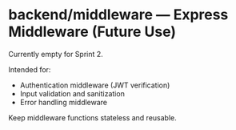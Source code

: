 # backend/middleware — Express Middleware (Future Use)

Currently empty for Sprint 2.

Intended for:
- Authentication middleware (JWT verification)
- Input validation and sanitization
- Error handling middleware

Keep middleware functions stateless and reusable.
